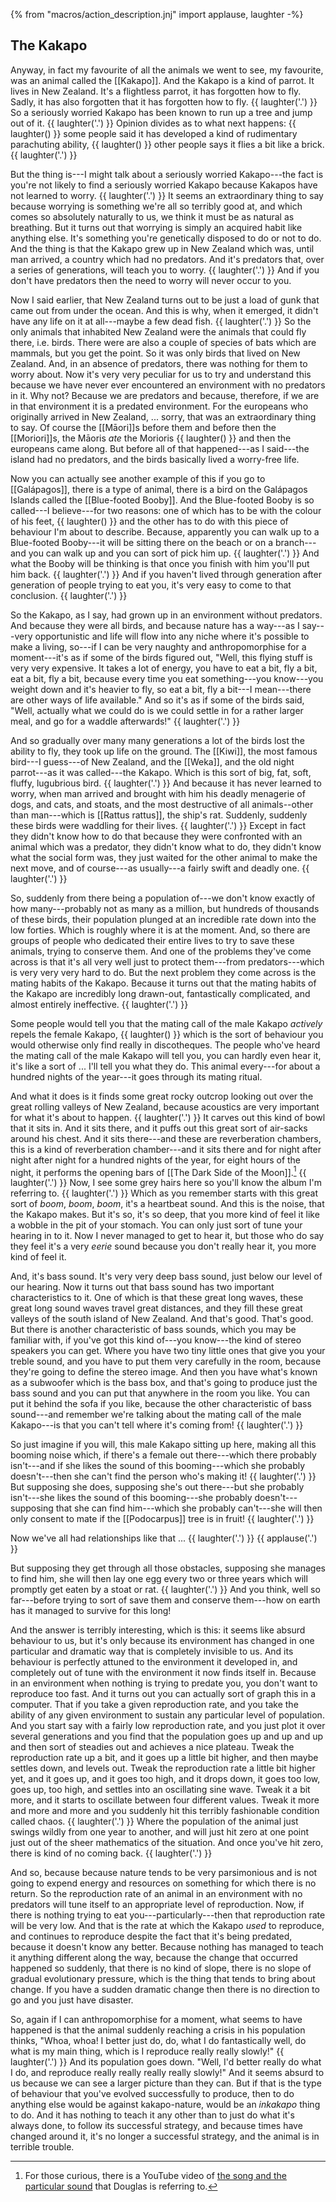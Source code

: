 {% from "macros/action_description.jnj" import applause, laughter -%}

## The Kakapo

Anyway, in fact my favourite of all the animals we went to see, my favourite,
was an animal called the [[Kakapo]]. And the Kakapo is a kind of parrot. It
lives in New Zealand. It's a flightless parrot, it has forgotten how to fly.
Sadly, it has also forgotten that it has forgotten how to fly. {{ laughter('.') }}
So a seriously worried Kakapo has been known to run up a tree and jump out of
it. {{ laughter('.') }} Opinion divides as to what next happens: {{ laughter() }} some
people said it has developed a kind of rudimentary parachuting ability,
{{ laughter() }} other people says it flies a bit like a brick. {{ laughter('.') }}

But the thing is---I might talk about a seriously worried Kakapo---the fact is
you're not likely to find a seriously worried Kakapo because Kakapos have not
learned to worry. {{ laughter('.') }} It seems an extraordinary thing to say because
worrying is something we're all so terribly good at, and which comes so
absolutely naturally to us, we think it must be as natural as breathing. But
it turns out that worrying is simply an acquired habit like anything else. It's
something you're genetically disposed to do or not to do. And the thing is that
the Kakapo grew up in New Zealand which was, until man arrived, a country which
had no predators. And it's predators that, over a series of generations, will
teach you to worry. {{ laughter('.') }} And if you don't have predators then the need
to worry will never occur to you.

Now I said earlier, that New Zealand turns out to be just a load of gunk that
came out from under the ocean. And this is why, when it emerged, it didn't
have any life on it at all---maybe a few dead fish. {{ laughter('.') }} So the only
animals that inhabited New Zealand were the animals that could fly there,
i.e. birds. There were are also a couple of species of bats which are mammals,
but you get the point. So it was only birds that lived on New Zealand. And, in
an absence of predators, there was nothing for them to worry about. Now it's
very very peculiar for us to try and understand this because we have never ever
encountered an environment with no predators in it. Why not? Because we are
predators and because, therefore, if we are in that environment it is a
predated environment.
For the europeans who originally arrived in New Zealand, ... sorry, that was
an extraordinary thing to say. Of course the [[Māori]]s before them and before
then the [[Moriori]]s, the Māoris *ate* the Morioris {{ laughter() }} and then
the europeans came along. But before all of that happened---as I said---the
island had no predators, and the birds basically lived a worry-free life.

Now you can actually see another example of this if you go to [[Galápagos]],
there is a type of animal, there is a bird on the Galápagos Islands called the
[[Blue-footed Booby]]. And the Blue-footed Booby is so called---I believe---for
two reasons: one of which has to be with the colour of his feet, {{ laughter() }}
and the other has to do with this piece of behaviour I'm about to describe.
Because, apparently you can walk up to a Blue-footed Booby---it will be sitting
there on the beach or on a branch---and you can walk up and you can sort of
pick him up. {{ laughter('.') }} And what the Booby will be thinking is that once you
finish with him you'll put him back. {{ laughter('.') }}
And if you haven't lived through generation after generation of people trying
to eat you, it's very easy to come to that conclusion. {{ laughter('.') }}

So the Kakapo, as I say, had grown up in an environment without predators. And
because they were all birds, and because nature has a way---as I say---very
opportunistic and life will flow into any niche where it's possible to make a
living, so---if I can be very naughty and anthropomorphise for a moment---it's
as if some of the birds figured out, "Well, this flying stuff is very very
expensive. It takes a lot of energy, you have to eat a bit, fly a bit, eat a
bit, fly a bit, because every time you eat something---you know---you weight
down and it's heavier to fly, so eat a bit, fly a bit---I mean---there are
other ways of life available." And so it's as if some of the birds said, "Well,
actually what we could do is we could settle in for a rather larger meal, and
go for a waddle afterwards!" {{ laughter('.') }}

And so gradually over many many generations a lot of the birds lost the
ability to fly, they took up life on the ground. The [[Kiwi]], the most famous
bird---I guess---of New Zealand, and the [[Weka]], and the old night
parrot---as it was called---the Kakapo. Which is this sort of big, fat, soft,
fluffy, lugubrious bird. {{ laughter('.') }} And because it has never learned to
worry, when man arrived and brought with him his deadly menagerie of dogs, and
cats, and stoats, and the most destructive of all animals--other than
man---which is [[Rattus rattus]], the ship's rat. Suddenly, suddenly these
birds were waddling for their lives. {{ laughter('.') }} Except in fact they didn't
know how to do that because they were confronted with an animal which was a
predator, they didn't know what to do, they didn't know what the social form
was, they just waited for the other animal to make the next move, and of
course---as usually---a fairly swift and deadly one. {{ laughter('.') }}

So, suddenly from there being a population of---we don't know exactly of how
many---probably not as many as a million, but hundreds of thousands of these
birds, their population plunged at an incredible rate down into the low
forties. Which is roughly where it is at the moment. And, so there are groups
of people who dedicated their entire lives to try to save these animals, trying
to conserve them. And one of the problems they've come across is that it's all
very well just to protect them---from predators---which is very very very hard
to do. But the next problem they come across is the mating habits of the
Kakapo. Because it turns out that the mating habits of the Kakapo are
incredibly long drawn-out, fantastically complicated, and almost entirely
ineffective. {{ laughter('.') }}

Some people would tell you that the mating call of the male Kakapo *actively*
repels the female Kakapo, {{ laughter() }} which is the sort of behaviour you would otherwise only find really in discotheques. The people who've heard the mating
call of the male Kakapo will tell you, you can hardly even hear it, it's like a
sort of ... I'll tell you what they do.
This animal every---for about a hundred nights of the year---it goes through
its mating ritual.

And what it does is it finds some great rocky outcrop looking out over the
great rolling valleys of New Zealand, because acoustics are very important for
what it's about to happen. {{ laughter('.') }}
It carves out this kind of bowl that it sits in. And it sits there, and it puffs
out this great sort of air-sacks around his chest. And it sits there---and these
are reverberation chambers, this is a kind of reverberation chamber---and it
sits there and for night after night after night for a hundred nights of the
year, for eight hours of the night, it performs the opening bars of
[[The Dark Side of the Moon]].[^dark-side-of-the-moon] {{ laughter('.') }}
Now, I see some grey hairs here so you'll know the album I'm referring to.
{{ laughter('.') }}
Which as you remember starts with this great sort of *boom*, *boom*, *boom*,
it's a heartbeat sound. And this is the noise, that the Kakapo
makes. But it's so, it's so deep, that you more kind of feel it like a wobble
in the pit of your stomach. You can only just sort of tune your hearing in to
it. Now I never managed to get to hear it, but those who do say they feel it's
a very *eerie* sound because you don't really hear it, you more kind of feel it.

[^dark-side-of-the-moon]: For those curious, there is a YouTube video of [the song and the particular sound](https://youtu.be/HW-lXjOyUWo) that Douglas is referring to.

And, it's bass sound. It's very very deep bass sound, just below our level of
our hearing. Now it turns out that bass sound has two important
characteristics to it. One of which is that these great long waves, these
great long sound waves travel great distances, and they fill these great
valleys of the south island of New Zealand. And that's good. That's good. But
there is another characteristic of bass sounds, which you may be familiar
with, if you've got this kind of---you know---the kind of stereo speakers you can
get. Where you have two tiny little ones that give you your treble sound, and
you have to put them very carefully in the room, because they're going to
define the stereo image. And then you have what's known as a subwoofer which
is the bass box, and that's going to produce just the bass sound and you can
put that anywhere in the room you like. You can put it behind the sofa if you
like, because the other characteristic of bass sound---and remember we're
talking about the mating call of the male Kakapo---is that you can't tell where
it's coming from! {{ laughter('.') }}

So just imagine if you will, this male Kakapo sitting up here, making all this
booming noise which, if there's a female out there---which there probably
isn't---and if she likes the sound of this booming---which she probably
doesn't---then she can't find the person who's making it! {{ laughter('.') }}
But supposing she does, supposing she's out there---but she probably
isn't---she likes the sound of this booming---she probably doesn't---supposing
that she can find him---which she probably can't---she will then only consent
to mate if the [[Podocarpus]] tree is in fruit! {{ laughter('.') }}

Now we've all had relationships like that ... {{ laughter('.') }} {{ applause('.') }}

But supposing they get through all those obstacles, supposing she manages to
find him, she will then lay one egg every two or three years which will
promptly get eaten by a stoat or rat. {{ laughter('.') }} And you think, well so
far---before trying to sort of save them and conserve them---how on earth has
it managed to survive for this long!

And the answer is terribly interesting, which is this: it seems like
absurd behaviour to us, but it's only because its environment has changed in
one particular and dramatic way that is completely invisible to us. And its
behaviour is perfectly attuned to the environment it developed in, and
completely out of tune with the environment it now finds itself in. Because in
an environment when nothing is trying to predate you, you don't want to
reproduce too fast. And it turns out you can actually sort of graph this in a
computer. That if you take a given reproduction rate, and you take the ability
of any given environment to sustain any particular level of population. And
you start say with a fairly low reproduction rate, and you just plot it over
several generations and you find that the population goes up and up and up and
then sort of steadies out and achieves a nice plateau. Tweak the reproduction
rate up a bit, and it goes up a little bit higher, and then maybe settles
down, and levels out. Tweak the reproduction rate a little bit higher yet, and
it goes up, and it goes too high, and it drops down, it goes too low, goes up,
too high, and settles into an oscillating sine wave. Tweak it a bit more, and
it starts to oscillate between four different values. Tweak it more and more
and more and you suddenly hit this terribly fashionable condition called
chaos. {{ laughter('.') }}
Where the population of the animal just swings wildly from one year to
another, and will just hit zero at one point just out of the sheer mathematics
of the situation. And once you've hit zero, there is kind of no coming back.
{{ laughter('.') }}

And so, because because nature tends to be very parsimonious and is not going
to expend energy and resources on something for which there is no return. So
the reproduction rate of an animal in an environment with no predators will
tune itself to an appropriate level of reproduction. Now, if there is nothing
trying to eat you---particularly---then that reproduction rate will be very
low. And that is the rate at which the Kakapo *used* to reproduce, and continues
to reproduce despite the fact that it's being predated, because it doesn't
know any better. Because nothing has managed to teach it anything different
along the way, because the change that occurred happened so suddenly, that
there is no kind of slope, there is no slope of gradual evolutionary pressure,
which is the thing that tends to bring about change. If you have a sudden
dramatic change then there is no direction to go and you just have disaster.

So, again if I can anthropomorphise for a moment, what seems to have happened
is that the animal suddenly reaching a crisis in his population thinks, "Whoa,
whoa! I better just do, do, what I do fantastically well, do what is my main
thing, which is I reproduce really really slowly!" {{ laughter('.') }} And its
population goes down. "Well, I'd better really do what I do, and reproduce
really really really really slowly!" And it seems absurd to us because we can
see a larger picture than they can. But if that is the type of behaviour that
you've evolved successfully to produce, then to do anything else would be
against kakapo-nature, would be an *inkakapo* thing to do. And it has nothing
to teach it any other than to just do what it's always done, to follow its
successful strategy, and because times have changed around it, it's no longer
a successful strategy, and the animal is in terrible trouble.
